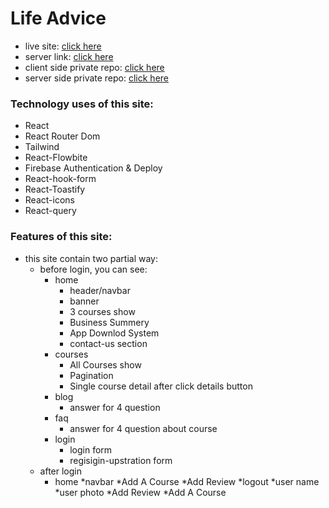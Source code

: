 # Life Advice



* live site: [click here](a11-life-advice.web.app/)
* server link: [click here](https://ph-b6-assignmet10-server.vercel.app/)
* client side private repo: [click here](https://github.com/Porgramming-Hero-web-course/b6a11-service-review-client-side-sohag-9065)
* server side private repo: [click here](https://github.com/Porgramming-Hero-web-course/b6a11-service-review-server-side-sohag-9065)


### Technology uses of this site:
* React
* React Router Dom
* Tailwind
* React-Flowbite
* Firebase Authentication & Deploy
* React-hook-form
* React-Toastify
* React-icons
* React-query


### Features of this site:
* this site contain two partial way:
    * before login, you can see:
        * home
            * header/navbar
            * banner
            * 3 courses show
            * Business Summery
            * App Downlod System
            * contact-us section
        * courses
            * All Courses show
            * Pagination
            * Single course detail after click details button
        * blog
            * answer for 4 question
        * faq
            * answer for 4 question about course
        * login
            * login form
            * regisigin-upstration form
    * after login
        * home
            *navbar 
                *Add A Course
                *Add Review
                *logout
                *user name
                *user photo
        *Add Review
        *Add A Course
        
        
        